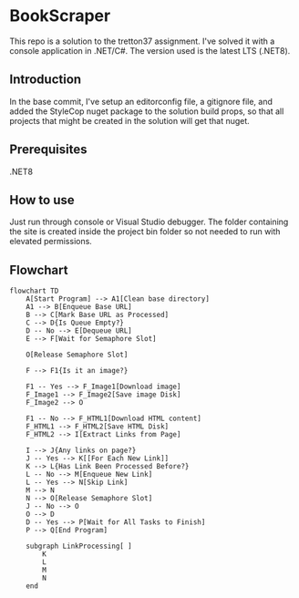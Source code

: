 # BookScraper
This repo is a solution to the tretton37 assignment.
I've solved it with a console application in .NET/C#. The version used is the latest LTS (.NET8).

## Introduction
In the base commit, I've setup an editorconfig file, a gitignore file, and added the StyleCop nuget package to the solution build props, so that all projects that might be created in the solution will get that nuget.

## Prerequisites
.NET8

## How to use
Just run through console or Visual Studio debugger. The folder containing the site is created inside the project bin folder so not needed to run with elevated permissions.

## Flowchart
```mermaid
flowchart TD
    A[Start Program] --> A1[Clean base directory]
    A1 --> B[Enqueue Base URL]
    B --> C[Mark Base URL as Processed]
    C --> D{Is Queue Empty?}
    D -- No --> E[Dequeue URL]
    E --> F[Wait for Semaphore Slot]

    O[Release Semaphore Slot]

    F --> F1{Is it an image?}

    F1 -- Yes --> F_Image1[Download image]
    F_Image1 --> F_Image2[Save image Disk]
    F_Image2 --> O

    F1 -- No --> F_HTML1[Download HTML content]
    F_HTML1 --> F_HTML2[Save HTML Disk]
    F_HTML2 --> I[Extract Links from Page]

    I --> J{Any links on page?}
    J -- Yes --> K[[For Each New Link]]
    K --> L{Has Link Been Processed Before?}
    L -- No --> M[Enqueue New Link]
    L -- Yes --> N[Skip Link]
    M --> N
    N --> O[Release Semaphore Slot]
    J -- No --> O
    O --> D
    D -- Yes --> P[Wait for All Tasks to Finish]
    P --> Q[End Program]

    subgraph LinkProcessing[ ]
        K
        L
        M
        N
    end
```